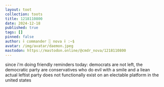 ```yaml
---
layout: toot
collection: toots
title: 1218110800
date: 2024-12-18
published: true
tags: []
pinned: false
author: ⸸ commander ░ nova ⸸ :~$
avatar: /img/avatar/daemon.jpeg
mastodon: https://mastodon.online/@cmdr_nova/1218110800
---
```


since i'm doing friendly reminders today: democrats are not left, the democratic party are conservatives who do evil with a smile and a liean actual leftist party does not functionally exist on an electable platform in the united states
